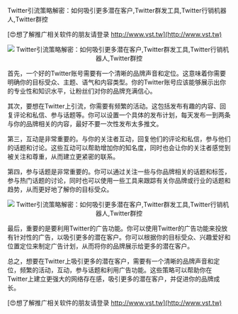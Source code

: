 Twitter引流策略解密：如何吸引更多潜在客户,Twitter群发工具,Twitter行销机器人,Twitter群控

[😍想了解推广相关软件的朋友请登录 http://www.vst.tw](http://www.vst.tw)

 <center><img src="https://vst.tw/MP4/tuiguang/png/2.png" alt="Twitter引流策略解密：如何吸引更多潜在客户,Twitter群发工具,Twitter行销机器人,Twitter群控"></center>

首先，一个好的Twitter账号需要有一个清晰的品牌声音和定位。这意味着你需要明确你的目标受众、主题、语气和内容类型。你的Twitter账号应该能够展示出你的专业性和知识水平，让粉丝们对你的品牌充满信心。

其次，要想在Twitter上引流，你需要有频繁的活动。这包括发布有趣的内容、回复评论和私信、参与话题等。你可以设置一个具体的发布计划，每天发布一到两条与你的品牌相关的内容，最好不要一次性发布太多推文。

第三，互动是非常重要的。与你的关注者互动，回复他们的评论和私信，参与他们的话题和讨论。这些互动可以帮助增加你的知名度，同时也会让你的关注者感觉到被关注和尊重，从而建立更紧密的联系。

第四，参与话题是非常重要的。你可以通过关注一些与你品牌相关的话题和标签，参与热门话题的讨论，同时也可以使用一些工具来跟踪有关你品牌或行业的话题和趋势，从而更好地了解你的目标受众。

 <center><img src="https://vst.tw/MP4/tuiguang/png/5.png" alt="Twitter引流策略解密：如何吸引更多潜在客户,Twitter群发工具,Twitter行销机器人,Twitter群控"></center>

最后，重要的是要利用Twitter的广告功能。你可以使用Twitter的广告功能来投放有针对性的广告，以吸引更多的潜在客户。你可以根据你的目标受众、兴趣爱好和位置定位来制定广告计划，从而将你的品牌展示给更多的潜在客户。

总之，想要在Twitter上吸引更多的潜在客户，需要有一个清晰的品牌声音和定位，频繁的活动，互动，参与话题和利用广告功能。这些策略可以帮助你在Twitter上建立更强大的网络存在感，吸引更多的潜在客户，并促进你的品牌成长。

[😍想了解推广相关软件的朋友请登录 http://www.vst.tw](http://www.vst.tw)



